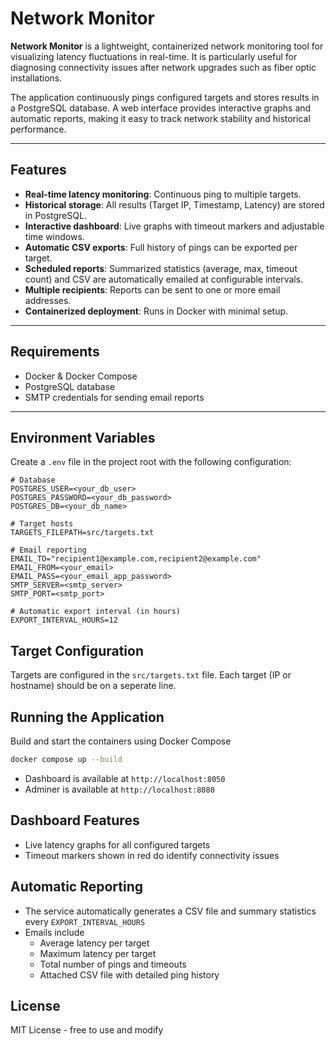 # Network Monitor

**Network Monitor** is a lightweight, containerized network monitoring tool for visualizing latency fluctuations in real-time. It is particularly useful for diagnosing connectivity issues after network upgrades such as fiber optic installations.

The application continuously pings configured targets and stores results in a PostgreSQL database. A web interface provides interactive graphs and automatic reports, making it easy to track network stability and historical performance.

---

## Features

- **Real-time latency monitoring**: Continuous ping to multiple targets.
- **Historical storage**: All results (Target IP, Timestamp, Latency) are stored in PostgreSQL.
- **Interactive dashboard**: Live graphs with timeout markers and adjustable time windows.
- **Automatic CSV exports**: Full history of pings can be exported per target.
- **Scheduled reports**: Summarized statistics (average, max, timeout count) and CSV are automatically emailed at configurable intervals.
- **Multiple recipients**: Reports can be sent to one or more email addresses.
- **Containerized deployment**: Runs in Docker with minimal setup.

---

## Requirements

- Docker & Docker Compose
- PostgreSQL database
- SMTP credentials for sending email reports

---

## Environment Variables

Create a `.env` file in the project root with the following configuration:

```env
# Database
POSTGRES_USER=<your_db_user>
POSTGRES_PASSWORD=<your_db_password>
POSTGRES_DB=<your_db_name>

# Target hosts
TARGETS_FILEPATH=src/targets.txt

# Email reporting
EMAIL_TO="recipient1@example.com,recipient2@example.com"
EMAIL_FROM=<your_email>
EMAIL_PASS=<your_email_app_password>
SMTP_SERVER=<smtp_server>
SMTP_PORT=<smtp_port>

# Automatic export interval (in hours)
EXPORT_INTERVAL_HOURS=12
```
## Target Configuration
Targets are configured in the `src/targets.txt` file. Each target (IP or hostname) should be on a seperate line.

## Running the Application
Build and start the containers using Docker Compose
```bash
docker compose up --build
```
* Dashboard is available at `http://localhost:8050`
* Adminer is available at `http://localhost:8080`

## Dashboard Features
* Live latency graphs for all configured targets
* Timeout markers shown in red do identify connectivity issues

## Automatic Reporting
* The service automatically generates a CSV file and summary statistics every `EXPORT_INTERVAL_HOURS`
* Emails include
    * Average latency per target
    * Maximum latency per target
    * Total number of pings and timeouts
    * Attached CSV file with detailed ping history

## License
MIT License - free to use and modify
